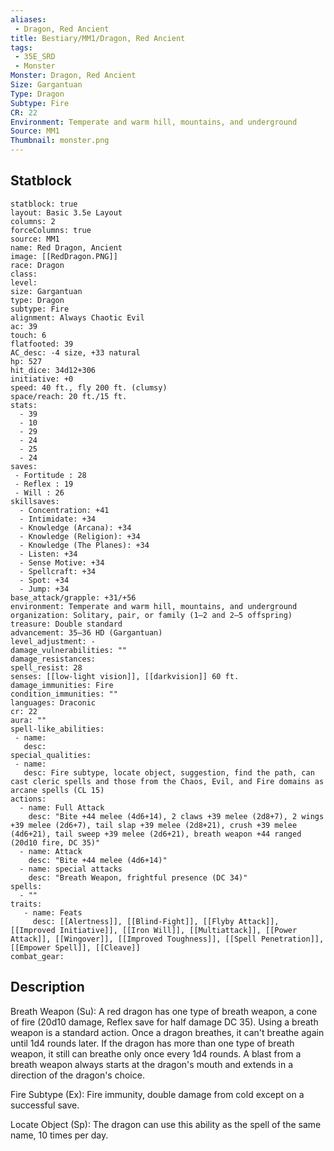 ```yaml
---
aliases:
 - Dragon, Red Ancient
title: Bestiary/MM1/Dragon, Red Ancient
tags:
 - 35E_SRD
 - Monster
Monster: Dragon, Red Ancient
Size: Gargantuan
Type: Dragon
Subtype: Fire
CR: 22
Environment: Temperate and warm hill, mountains, and underground
Source: MM1
Thumbnail: monster.png
---
```


## Statblock

```statblock
statblock: true
layout: Basic 3.5e Layout
columns: 2
forceColumns: true
source: MM1 
name: Red Dragon, Ancient
image: [[RedDragon.PNG]]
race: Dragon
class: 
level: 
size: Gargantuan
type: Dragon
subtype: Fire
alignment: Always Chaotic Evil
ac: 39
touch: 6
flatfooted: 39
AC_desc: -4 size, +33 natural
hp: 527
hit_dice: 34d12+306
initiative: +0
speed: 40 ft., fly 200 ft. (clumsy)
space/reach: 20 ft./15 ft.
stats:
  - 39
  - 10
  - 29
  - 24
  - 25
  - 24
saves:
 - Fortitude : 28
 - Reflex : 19
 - Will : 26
skillsaves:
  - Concentration: +41
  - Intimidate: +34
  - Knowledge (Arcana): +34
  - Knowledge (Religion): +34
  - Knowledge (The Planes): +34
  - Listen: +34
  - Sense Motive: +34
  - Spellcraft: +34
  - Spot: +34
  - Jump: +34
base_attack/grapple: +31/+56
environment: Temperate and warm hill, mountains, and underground
organization: Solitary, pair, or family (1–2 and 2–5 offspring)
treasure: Double standard
advancement: 35–36 HD (Gargantuan)
level_adjustment: -
damage_vulnerabilities: ""
damage_resistances: 
spell_resist: 28
senses: [[low-light vision]], [[darkvision]] 60 ft.
damage_immunities: Fire
condition_immunities: ""
languages: Draconic
cr: 22
aura: ""
spell-like_abilities:
 - name: 
   desc: 
special_qualities:
 - name:
   desc: Fire subtype, locate object, suggestion, find the path, can cast cleric spells and those from the Chaos, Evil, and Fire domains as arcane spells (CL 15)
actions:
  - name: Full Attack
    desc: "Bite +44 melee (4d6+14), 2 claws +39 melee (2d8+7), 2 wings +39 melee (2d6+7), tail slap +39 melee (2d8+21), crush +39 melee (4d6+21), tail sweep +39 melee (2d6+21), breath weapon +44 ranged (20d10 fire, DC 35)"
  - name: Attack
    desc: "Bite +44 melee (4d6+14)"
  - name: special attacks
    desc: "Breath Weapon, frightful presence (DC 34)"
spells:
  - ""
traits:
   - name: Feats
     desc: [[Alertness]], [[Blind-Fight]], [[Flyby Attack]], [[Improved Initiative]], [[Iron Will]], [[Multiattack]], [[Power Attack]], [[Wingover]], [[Improved Toughness]], [[Spell Penetration]], [[Empower Spell]], [[Cleave]]
combat_gear:  
```

## Description






Breath Weapon (Su): A red dragon has one type of breath weapon, a cone of fire (20d10 damage, Reflex save for half damage DC 35). Using a breath weapon is a standard action. Once a dragon breathes, it can't breathe again until 1d4 rounds later. If the dragon has more than one type of breath weapon, it still can breathe only once every 1d4 rounds. A blast from a breath weapon always starts at the dragon's mouth and extends in a direction of the dragon's choice.

Fire Subtype (Ex): Fire immunity, double damage from cold except on a successful save.

Locate Object (Sp): The dragon can use this ability as the spell of the same name, 10 times per day.
